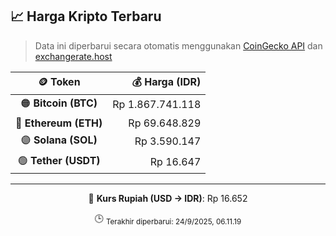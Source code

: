 

<!-- HARGA_KRIPTO -->
## 📈 Harga Kripto Terbaru

> Data ini diperbarui secara otomatis menggunakan [CoinGecko API](https://www.coingecko.com/) dan [exchangerate.host](https://exchangerate.host/)

<div align="center">

| 🪙 Token | 💰 Harga (IDR) |
|:------:|---------------:|
| 🟠 **Bitcoin (BTC)**   | Rp 1.867.741.118 |
| 🔵 **Ethereum (ETH)**  | Rp 69.648.829 |
| 🟣 **Solana (SOL)**    | Rp 3.590.147 |
| 🟢 **Tether (USDT)**   | Rp 16.647 |

---

💱 **Kurs Rupiah (USD → IDR)**: Rp 16.652

🕒 <sub>Terakhir diperbarui: 24/9/2025, 06.11.19</sub>

</div>
<!-- /HARGA_KRIPTO -->